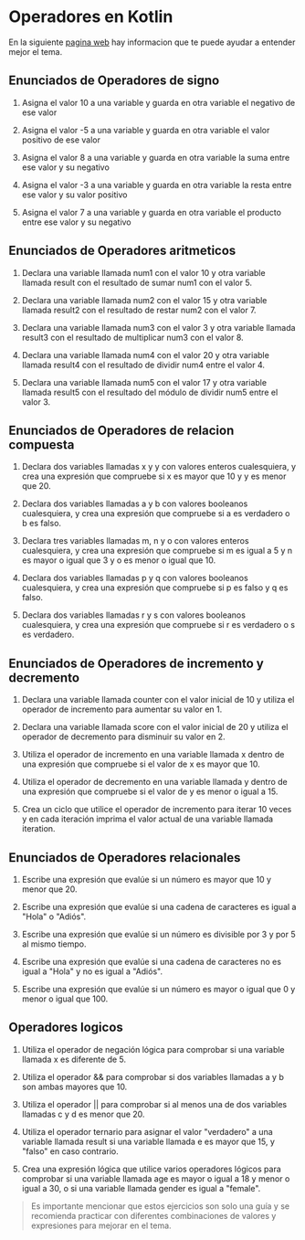 # Operadores en Kotlin

En la siguiente [pagina web](https://www.develou.com/operadores-en-kotlin/) hay informacion que te puede ayudar a entender mejor el tema.

## Enunciados de Operadores de signo

1. Asigna el valor 10 a una variable y guarda en otra variable el negativo de ese valor

1. Asigna el valor -5 a una variable y guarda en otra variable el valor positivo de ese valor

1. Asigna el valor 8 a una variable y guarda en otra variable la suma entre ese valor y su negativo

1. Asigna el valor -3 a una variable y guarda en otra variable la resta entre ese valor y su valor positivo

1. Asigna el valor 7 a una variable y guarda en otra variable el producto entre ese valor y su negativo

## Enunciados de Operadores aritmeticos

1. Declara una variable llamada num1 con el valor 10 y otra variable llamada result con el resultado de sumar num1 con el valor 5.

1. Declara una variable llamada num2 con el valor 15 y otra variable llamada result2 con el resultado de restar num2 con el valor 7.

1. Declara una variable llamada num3 con el valor 3 y otra variable llamada result3 con el resultado de multiplicar num3 con el valor 8.

1. Declara una variable llamada num4 con el valor 20 y otra variable llamada result4 con el resultado de dividir num4 entre el valor 4.

1. Declara una variable llamada num5 con el valor 17 y otra variable llamada result5 con el resultado del módulo de dividir num5 entre el valor 3.

## Enunciados de Operadores de relacion compuesta

1. Declara dos variables llamadas x y y con valores enteros cualesquiera, y crea una expresión que compruebe si x es mayor que 10 y y es menor que 20.

1. Declara dos variables llamadas a y b con valores booleanos cualesquiera, y crea una expresión que compruebe si a es verdadero o b es falso.

1. Declara tres variables llamadas m, n y o con valores enteros cualesquiera, y crea una expresión que compruebe si m es igual a 5 y n es mayor o igual que 3 y o es menor o igual
 que 10.
1. Declara dos variables llamadas p y q con valores booleanos cualesquiera, y crea una expresión que compruebe si p es falso y q es falso.

1. Declara dos variables llamadas r y s con valores booleanos cualesquiera, y crea una expresión que compruebe si r es verdadero o s es verdadero.


## Enunciados de Operadores de incremento y decremento

1. Declara una variable llamada counter con el valor inicial de 10 y utiliza el operador de incremento para aumentar su valor en 1.

1. Declara una variable llamada score con el valor inicial de 20 y utiliza el operador de decremento para disminuir su valor en 2.

1. Utiliza el operador de incremento en una variable llamada x dentro de una expresión que compruebe si el valor de x es mayor que 10.

1. Utiliza el operador de decremento en una variable llamada y dentro de una expresión que compruebe si el valor de y es menor o igual a 15.

1. Crea un ciclo que utilice el operador de incremento para iterar 10 veces y en cada iteración imprima el valor actual de una variable llamada iteration.


## Enunciados de Operadores relacionales

1. Escribe una expresión que evalúe si un número es mayor que 10 y menor que 20.

2. Escribe una expresión que evalúe si una cadena de caracteres es igual a "Hola" o "Adiós".

3. Escribe una expresión que evalúe si un número es divisible por 3 y por 5 al mismo tiempo.

4. Escribe una expresión que evalúe si una cadena de caracteres no es igual a "Hola" y no es igual a "Adiós".

5. Escribe una expresión que evalúe si un número es mayor o igual que 0 y menor o igual que 100.

## Operadores logicos

1. Utiliza el operador de negación lógica para comprobar si una variable llamada x es diferente de 5.

1. Utiliza el operador && para comprobar si dos variables llamadas a y b son ambas mayores que 10.

1. Utiliza el operador || para comprobar si al menos una de dos variables llamadas c y d es menor que 20.

1. Utiliza el operador ternario para asignar el valor "verdadero" a una variable llamada result si una variable llamada e es mayor que 15, y "falso" en caso contrario.

1. Crea una expresión lógica que utilice varios operadores lógicos para comprobar si una variable llamada age es mayor o igual a 18 y menor o igual a 30, o si una variable 
llamada gender es igual a "female".

> Es importante mencionar que estos ejercicios son solo una guía y se recomienda practicar con diferentes combinaciones de valores y expresiones para mejorar en el tema.